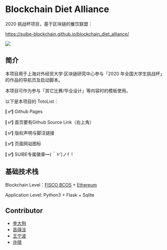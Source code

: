 # Blockchain Diet Alliance
2020 挑战杯项目，基于区块链的餐饮联盟：

https://suibe-blockchain.github.io/blockchain_diet_alliance/

![](https://img.shields.io/badge/SUIBE--B-CopyRight-blue)

## 简介
本项目用于上海对外经贸大学·区块链研究中心参与「2020 年全国大学生挑战杯」的作品的导航页及启动脚本。

本项目可作为参与「其它比赛/毕业设计」等内容时的模板使用。

以下是本项目的 TotoList：

**[ ✅]** Github Pages

**[ ✅]** 首页要有Github Source Link（右上角）

**[ ✅]** 版权声明与脚注链接

**[ ✅]** 页面网站图标

**[ ✅]** SUIBE专属徽章━(*｀∀´*)ノ亻!

## 基础技术栈

Blockchain Level：[FISCO BCOS](https://github.com/FISCO-BCOS) + [Ethereum](https://github.com/ethereum)

Application Level: Python3 + Flask + Sqlite

## Contributor

- [李大狗](https://github.com/leeduckgo)
- [高得泷](https://github.com/Gode-nice)
- [王宁波](https://github.com/QQandBB)
- [许晴](https://github.com/wjkxq)
